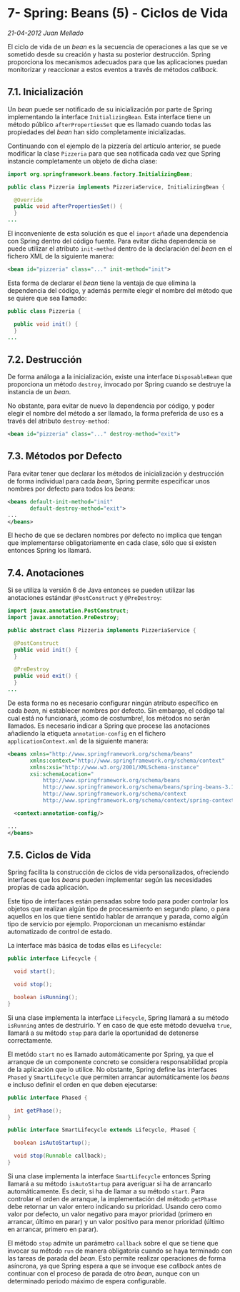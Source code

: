 # 7- Spring: Beans (5) - Ciclos de Vida

_21-04-2012_ _Juan Mellado_

El ciclo de vida de un _bean_ es la secuencia de operaciones a las que se ve sometido desde su creación y hasta su posterior destrucción. Spring proporciona los mecanismos adecuados para que las aplicaciones puedan monitorizar y reaccionar a estos eventos a través de métodos _callback_.

## 7.1. Inicialización

Un _bean_ puede ser notificado de su inicialización por parte de Spring implementando la interface ```InitializingBean```. Esta interface tiene un método público ```afterPropertiesSet``` que es llamado cuando todas las propiedades del _bean_ han sido completamente inicializadas.

Continuando con el ejemplo de la pizzería del artículo anterior, se puede modificar la clase ```Pizzeria``` para que sea notificada cada vez que Spring instancie completamente un objeto de dicha clase:

```java
import org.springframework.beans.factory.InitializingBean;

public class Pizzeria implements PizzeriaService, InitializingBean {

  @Override
  public void afterPropertiesSet() {
  }
...
```

El inconveniente de esta solución es que el ```import``` añade una dependencia con Spring dentro del código fuente. Para evitar dicha dependencia se puede utilizar el atributo ```init-method``` dentro de la declaración del _bean_ en el fichero XML de la siguiente manera:

```xml
<bean id="pizzeria" class="..." init-method="init">
```

Esta forma de declarar el _bean_ tiene la ventaja de que elimina la dependencia del código, y además permite elegir el nombre del método que se quiere que sea llamado:

```java
public class Pizzeria {

  public void init() {
  }
...
```

## 7.2. Destrucción

De forma análoga a la inicialización, existe una interface ```DisposableBean``` que proporciona un método ```destroy```, invocado por Spring cuando se destruye la instancia de un _bean_.

No obstante, para evitar de nuevo la dependencia por código, y poder elegir el nombre del método a ser llamado, la forma preferida de uso es a través del atributo ```destroy-method```:

```xml
<bean id="pizzeria" class="..." destroy-method="exit">
```

## 7.3. Métodos por Defecto

Para evitar tener que declarar los métodos de inicialización y destrucción de forma individual para cada _bean_, Spring permite especificar unos nombres por defecto para todos los _beans_:

```xml
<beans default-init-method="init"
       default-destroy-method="exit">
...
</beans>
```

El hecho de que se declaren nombres por defecto no implica que tengan que implementarse obligatoriamente en cada clase, sólo que si existen entonces Spring los llamará.

## 7.4. Anotaciones

Si se utiliza la versión 6 de Java entonces se pueden utilizar las anotaciones estándar ```@PostConstruct``` y ```@PreDestroy```:

```java
import javax.annotation.PostConstruct;
import javax.annotation.PreDestroy;

public abstract class Pizzeria implements PizzeriaService {

  @PostConstruct
  public void init() {
  }

  @PreDestroy
  public void exit() {
  }
...
```

De esta forma no es necesario configurar ningún atributo específico en cada _bean_, ni establecer nombres por defecto. Sin embargo, el código tal cual está no funcionará, ¡como de costumbre!, los métodos no serán llamados. Es necesario indicar a Spring que procese las anotaciones añadiendo la etiqueta ```annotation-config``` en el fichero ```applicationContext.xml``` de la siguiente manera:

```xml
<beans xmlns="http://www.springframework.org/schema/beans"
       xmlns:context="http://www.springframework.org/schema/context"
       xmlns:xsi="http://www.w3.org/2001/XMLSchema-instance"
       xsi:schemaLocation="
           http://www.springframework.org/schema/beans
           http://www.springframework.org/schema/beans/spring-beans-3.1.xsd
           http://www.springframework.org/schema/context
           http://www.springframework.org/schema/context/spring-context-3.1.xsd">

  <context:annotation-config/>

...
</beans>
```

## 7.5. Ciclos de Vida

Spring facilita la construcción de ciclos de vida personalizados, ofreciendo interfaces que los _beans_ pueden implementar según las necesidades propias de cada aplicación.

Este tipo de interfaces están pensadas sobre todo para poder controlar los objetos que realizan algún tipo de procesamiento en segundo plano, o para aquellos en los que tiene sentido hablar de arranque y parada, como algún tipo de servicio por ejemplo. Proporcionan un mecanismo estándar automatizado de control de estado.

La interface más básica de todas ellas es ```Lifecycle```:

```java
public interface Lifecycle {

  void start();

  void stop();

  boolean isRunning();
}
```

Si una clase implementa la interface ```Lifecycle```, Spring llamará a su método ```isRunning``` antes de destruirlo. Y en caso de que este método devuelva ```true```, llamará a su método ```stop``` para darle la oportunidad de detenerse correctamente.

El metódo ```start``` no es llamado automáticamente por Spring, ya que el arranque de un componente concreto se considera responsabilidad propia de la aplicación que lo utilice. No obstante, Spring define las interfaces ```Phased``` y ```SmartLifecycle``` que permiten arrancar automáticamente los _beans_ e incluso definir el orden en que deben ejecutarse:

```java
public interface Phased {

  int getPhase();
}

public interface SmartLifecycle extends Lifecycle, Phased {

  boolean isAutoStartup();

  void stop(Runnable callback);
}
```

Si una clase implementa la interface ```SmartLifecycle``` entonces Spring llamará a su método ```isAutoStartup``` para averiguar si ha de arrancarlo automáticamente. Es decir, si ha de llamar a su método ```start```. Para controlar el orden de arranque, la implementación del método ```getPhase``` debe retornar un valor entero indicando su prioridad. Usando cero como valor por defecto, un valor negativo para mayor prioridad (primero en arrancar, último en parar) y un valor positivo para menor prioridad (último en arrancar, primero en parar).

El método ```stop``` admite un parámetro ```callback``` sobre el que se tiene que invocar su método ```run``` de manera obligatoria cuando se haya terminado con las tareas de parada del _bean_. Esto permite realizar operaciones de forma asíncrona, ya que Spring espera a que se invoque ese _callback_ antes de continuar con el proceso de parada de otro _bean_, aunque con un determinado periodo máximo de espera configurable.
